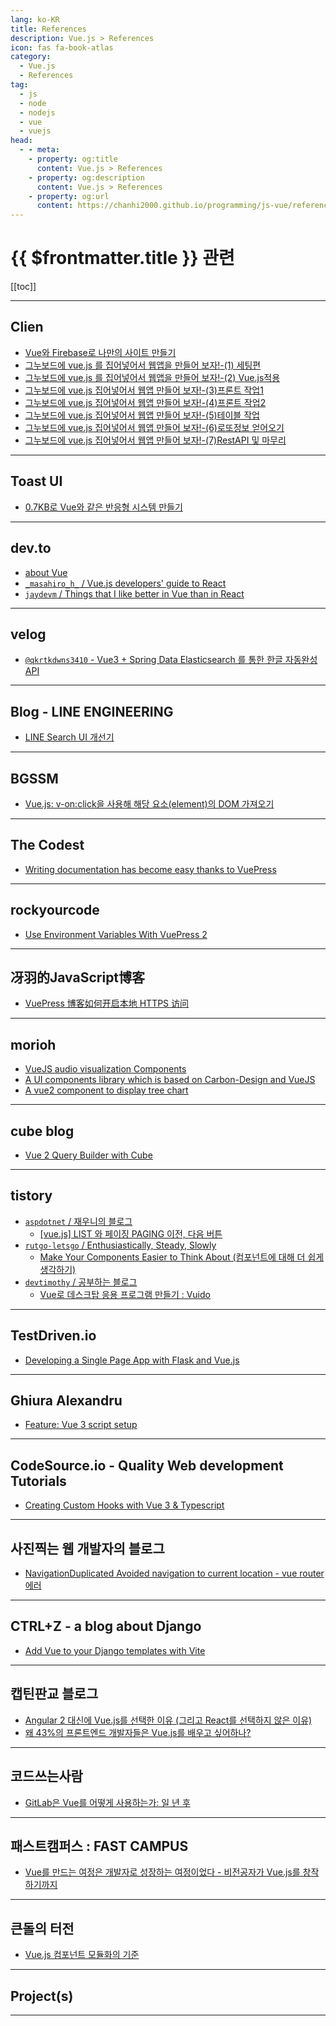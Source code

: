 ```yaml
---
lang: ko-KR
title: References
description: Vue.js > References
icon: fas fa-book-atlas
category:
  - Vue.js 
  - References
tag: 
  - js
  - node
  - nodejs
  - vue
  - vuejs
head:
  - - meta:
    - property: og:title
      content: Vue.js > References
    - property: og:description
      content: Vue.js > References
    - property: og:url
      content: https://chanhi2000.github.io/programming/js-vue/references.html
---
```


# {{ $frontmatter.title }} 관련

[[toc]]

---

## Clien

- [Vue와 Firebase로 나만의 사이트 만들기](https://www.clien.net/service/board/lecture/15244603)
- [그누보드에 vue.js 를 집어넣어서 웹앱을 만들어 보자!-(1) 세팅편](https://www.clien.net/service/board/lecture/17960697)
- [그누보드에 vue.js 를 집어넣어서 웹앱을 만들어 보자!-(2) Vue.js적용](https://www.clien.net/service/board/lecture/17962453)
- [그누보드에 vue.js 집어넣어서 웹앱 만들어 보자!-(3)프론트 작업1](https://www.clien.net/service/board/lecture/17964735)
- [그누보드에 vue.js 집어넣어서 웹앱 만들어 보자!-(4)프론트 작업2](https://www.clien.net/service/board/lecture/17966827)
- [그누보드에 vue.js 집어넣어서 웹앱 만들어 보자!-(5)테이블 작업](https://www.clien.net/service/board/lecture/17969157)
- [그누보드에 vue.js 집어넣어서 웹앱 만들어 보자!-(6)로또정보 얻어오기](https://www.clien.net/service/board/lecture/17970633)
- [그누보드에 vue.js 집어넣어서 웹앱 만들어 보자!-(7)RestAPI 및 마무리](https://www.clien.net/service/board/lecture/17972239)

---

## Toast UI

- [0.7KB로 Vue와 같은 반응형 시스템 만들기](https://ui.toast.com/posts/ko_20190531) <!-- TODO: 작성 (https://chanhi2000.github.io/bookshelf/ui.toast.com/20190531.md) -->

---

## <FontIcon icon="fa-brands fa-dev"/>dev.to

- [about Vue](https://dev.to/t/vue)
- [`_masahiro_h_` / Vue.js developers' guide to React](https://dev.to/_masahiro_h_/vue-js-developers-guide-to-react-lg0)
- [`jaydevm` / Things that I like better in Vue than in React](https://dev.to/jaydevm/things-that-i-like-better-in-vue-than-in-react-56o3)

---

## <FontIcon icon="iconfont icon-velog"/>velog

- [`@qkrtkdwns3410` - Vue3 + Spring Data Elasticsearch 를 통한 한글 자동완성 API](https://velog.io/@qkrtkdwns3410/Vue3-Spring-Data-Elasticsearch-%EB%A5%BC-%ED%86%B5%ED%95%9C-%ED%95%9C%EA%B8%80-%EC%9E%90%EB%8F%99%EC%99%84%EC%84%B1-API)

---

## Blog - LINE ENGINEERING

- [LINE Search UI 개선기](https://engineering.linecorp.com/ko/blog/improve-line-search-ui) <!-- TODO: 작성 (https://chanhi2000.github.io/bookshelf/engineering.linecorp.com/improve-line-search-ui.md) -->

---

## BGSSM

- [Vue.js: v-on:click을 사용해 해당 요소(element)의 DOM 가져오기](http://yoonbumtae.com/?p=2810)

---

## The Codest

- [Writing documentation has become easy thanks to VuePress](https://thecodest.co/blog/writing-documentation-has-become-easy-thanks-to-vuepress)

---

## rockyourcode 

- [Use Environment Variables With VuePress 2](https://www.rockyourcode.com/use-environment-variables-with-vuepress-2)

---

## 冴羽的JavaScript博客

- [VuePress 博客如何开启本地 HTTPS 访问](https://segmentfault.com/a/1190000041416203/en)

---

## morioh

- [VueJS audio visualization Components](https://morioh.com/p/32b4e58d0c27)
- [A UI components library which is based on Carbon-Design and VueJS](https://morioh.com/p/bec715bd9fa8)
- [A vue2 component to display tree chart](https://morioh.com/p/819531f4c7f3)

---

## cube blog

- [Vue 2 Query Builder with Cube](https://cube.dev/blog/vue-query-builder-with-cubejs)

---

## tistory

- [`aspdotnet` / 재우니의 블로그](https://aspdotnet.tistory.com/m/)
  - [[vue.js] LIST 와 페이징 PAGING 이전, 다음 버튼](https://aspdotnet.tistory.com/m/3137)
  <!-- END: aspdotnet -->
- [`rutgo-letsgo` / Enthusiastically, Steady, Slowly](https://rutgo-letsgo.tistory.com/m/)
  - [Make Your Components Easier to Think About (컴포넌트에 대해 더 쉽게 생각하기)](https://rutgo-letsgo.tistory.com/m/entry/Make-Your-Components-Easier-to-Think-About-%EC%BB%B4%ED%8F%AC%EB%84%8C%ED%8A%B8%EC%97%90-%EB%8C%80%ED%95%B4-%EB%8D%94-%EC%89%BD%EA%B2%8C-%EC%83%9D%EA%B0%81%ED%95%98%EA%B8%B0)
  <!-- END: rutgo-letsgo -->
- [`devtimothy` / 공부하는 블로그](https://devtimothy.tistory.com/m/)
  - [Vue로 데스크탑 응용 프로그램 만들기 : Vuido](https://devtimothy.tistory.com/m/91)
  <!-- END: devtimothy -->
<!-- END: tistory.com -->

---

## TestDriven.io

- [Developing a Single Page App with Flask and Vue.js](https://testdriven.io/blog/developing-a-single-page-app-with-flask-and-vuejs)

---

## Ghiura Alexandru

- [Feature: Vue 3 script setup](https://ghalex.com/feature-vue-3-script-setup)

---

## CodeSource.io - Quality Web development Tutorials

- [Creating Custom Hooks with Vue 3 & Typescript](https://codesource.io/creating-custom-hooks-with-vue-3-typescript)

---

## 사진찍는 웹 개발자의 블로그

- [NavigationDuplicated Avoided navigation to current location - vue router 에러](https://donghoon-song.github.io/vue.js/navigationduplicated-avoided-navigation-to-current-location---vue-router-%EC%97%90%EB%9F%AC/)

---

## CTRL+Z - a blog about Django

- [Add Vue to your Django templates with Vite](https://ctrlzblog.com/add-vue-to-your-django-templates-with-vite)

---

## 캡틴판교 블로그

- [Angular 2 대신에 Vue.js를 선택한 이유 (그리고 React를 선택하지 않은 이유)](https://joshua1988.github.io/web-development/translation/why-we-moved-from-angular2-to-vuejs/)
- [왜 43%의 프론트엔드 개발자들은 Vue.js를 배우고 싶어하나?](https://joshua1988.github.io/web-development/translation/why-43percent-devs-wanna-learn-vuejs/)

---

## 코드쓰는사람

- [GitLab은 Vue를 어떻게 사용하는가: 일 년 후](https://taegon.kim/archives/6698)

---

## 패스트캠퍼스 : FAST CAMPUS

- [Vue를 만드는 여정은 개발자로 성장하는 여정이었다 - 비전공자가 Vue.js를 창작하기까지](https://m.blog.naver.com/fastcampus/220969253285)

---

## 큰돌의 터전

- [Vue.js  컴포넌트 모듈화의 기준](https://m.blog.naver.com/jhc9639/223545702387)

---

## Project(s)

<SiteInfo
  name="GOV.UK Vue"
  desc="Vue versions of every GOV.UK component"
  url="https://govukvue.org/"
  logo="https://govukvue.org/favicon.ico"
  preview="https://govukvue.org/assets/images/gv-twitter.png"/>

---

<TagLinks />